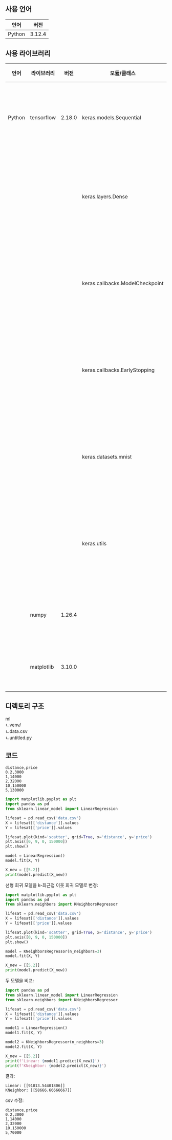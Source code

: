 
## 사용 언어
|언어|버전|
|---|---|
|Python|3.12.4|

## 사용 라이브러리
|언어|라이브러리|버전|모듈/클래스|용도|
|---|---|---|---|---|
|Python|tensorflow|2.18.0|keras.models.Sequential|전체 모델 구조를 정의|
||||keras.layers.Dense|모델 내부의 개별 층을 구성|
||||keras.callbacks.ModelCheckpoint|모델 내부의 개별 층을 구성|
||||keras.callbacks.EarlyStopping|모델 내부의 개별 층을 구성|
||||keras.datasets.mnist|모델 내부의 개별 층을 구성|
||||keras.utils|모델 내부의 개별 층을 구성|
||numpy|1.26.4||데이터 불러오기|
||matplotlib|3.10.0||데이터 시각화|


## 디렉토리 구조
ml   
ㄴvenv/   
ㄴdata.csv   
ㄴuntitled.py   

## 코드
```csv
distance,price
0.2,3000
1,14000
2,32000
10,150000
5,130000
```

```python
import matplotlib.pyplot as plt
import pandas as pd
from sklearn.linear_model import LinearRegression

lifesat = pd.read_csv('data.csv')
X = lifesat[['distance']].values
Y = lifesat[['price']].values

lifesat.plot(kind='scatter', grid=True, x='distance', y='price')
plt.axis([0, 9, 0, 150000])
plt.show()

model = LinearRegression()
model.fit(X, Y)

X_new = [[5.2]]
print(model.predict(X_new))
```

선형 회귀 모델을 k-최근접 이웃 회귀 모델로 변경:
```python
import matplotlib.pyplot as plt
import pandas as pd
from sklearn.neighbors import KNeighborsRegressor

lifesat = pd.read_csv('data.csv')
X = lifesat[['distance']].values
Y = lifesat[['price']].values

lifesat.plot(kind='scatter', grid=True, x='distance', y='price')
plt.axis([0, 9, 0, 150000])
plt.show()

model = KNeighborsRegressor(n_neighbors=3)
model.fit(X, Y)

X_new = [[5.2]]
print(model.predict(X_new))
```

두 모델을 비교:
```python
import pandas as pd
from sklearn.linear_model import LinearRegression
from sklearn.neighbors import KNeighborsRegressor

lifesat = pd.read_csv('data.csv')
X = lifesat[['distance']].values
Y = lifesat[['price']].values

model1 = LinearRegression()
model1.fit(X, Y)

model2 = KNeighborsRegressor(n_neighbors=3)
model2.fit(X, Y)

X_new = [[5.2]]
print(f'Linear: {model1.predict(X_new)}')
print(f'KNeighbor: {model2.predict(X_new)}')
```

결과:
```
Linear: [[91013.54401806]]
KNeighbor: [[58666.66666667]]
```

csv 수정:
```csv
distance,price
0.2,3000
1,14000
2,32000
10,150000
5,70000
```
